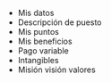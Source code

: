 * Mis datos
* Descripción de puesto
* Mis puntos
* Mis beneficios
* Pago variable
* Intangibles
* Misión visión valores